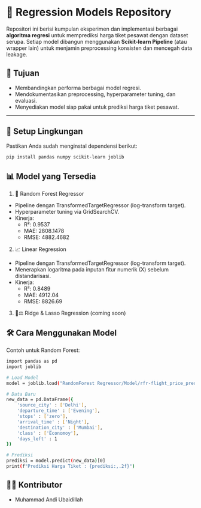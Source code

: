 # 🧠 Regression Models Repository

Repositori ini berisi kumpulan eksperimen dan implementasi berbagai **algoritma regresi** untuk memprediksi harga tiket pesawat dengan dataset serupa. Setiap model dibangun menggunakan **Scikit-learn Pipeline** (atau wrapper lain) untuk menjamin preprocessing konsisten dan mencegah data leakage.  

## 🚀 Tujuan
- Membandingkan performa berbagai model regresi.
- Mendokumentasikan preprocessing, hyperparameter tuning, dan evaluasi.
- Menyediakan model siap pakai untuk prediksi harga tiket pesawat.

---

## 🔧 Setup Lingkungan
Pastikan Anda sudah menginstal dependensi berikut:

```bash
pip install pandas numpy scikit-learn joblib
```

## 📊 Model yang Tersedia
1. 🌲 Random Forest Regressor
  - Pipeline dengan TransformedTargetRegressor (log-transform target).
  - Hyperparameter tuning via GridSearchCV.
  - Kinerja:
    - R²: 0.9537
    - MAE: 2808.1478
    - RMSE: 4882.4682

2. 📈 Linear Regression 
  - Pipeline dengan TransformedTargetRegressor (log-transform target).
  - Menerapkan logaritma pada inputan fitur numerik (X) sebelum distandarisasi.
  - Kinerja:
    - R²: 0.8489
    - MAE: 4912.04
    - RMSE: 8826.69

3. 🧱⚖️ Ridge & Lasso Regression (coming soon)

## 🛠️ Cara Menggunakan Model
Contoh untuk Random Forest:
```bash
import pandas as pd
import joblib

# Load Model 
model = joblib.load("RandomForest Regressor/Model/rfr-flight_price_prediction.pkl")

# Data Baru
new_data = pd.DataFrame({
    'source_city' : ['Delhi'],
    'departure_time' : ['Evening'],
    'stops' : ['zero'],
    'arrival_time' : ['Night'],
    'destination_city' : ['Mumbai'],
    'class' : ['Economoy'],
    'days_left' : 1 
})

# Prediksi
prediksi = model.predict(new_data)[0]
print(f"Prediksi Harga Tiket : {prediksi:,.2f}")
```

## 🧑‍💻 Kontributor
- Muhammad Andi Ubaidillah